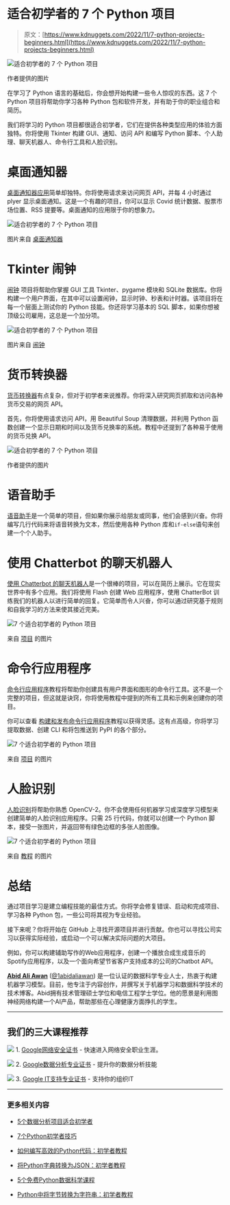 # 适合初学者的 7 个 Python 项目

> 原文：[https://www.kdnuggets.com/2022/11/7-python-projects-beginners.html](https://www.kdnuggets.com/2022/11/7-python-projects-beginners.html)

![适合初学者的 7 个 Python 项目](../Images/4a1d272c0b1b7339217d39930e1b64bc.png)

作者提供的图片

在学习了 Python 语言的基础后，你会想开始构建一些令人惊叹的东西。这 7 个 Python 项目将帮助你学习各种 Python 包和软件开发，并有助于你的职业组合和简历。

我们将学习的 Python 项目都很适合初学者，它们在提供各种类型应用的体验方面独特。你将使用 Tkinter 构建 GUI、通知、访问 API 和编写 Python 脚本、个人助理、聊天机器人、命令行工具和人脸识别。

# 桌面通知器

[桌面通知器应用](https://towardsdatascience.com/create-desktop-notifier-application-using-python-fb3b7b2c3cf3)简单却独特。你将使用请求来访问网页 API，并每 4 小时通过 plyer 显示桌面通知。这是一个有趣的项目，你可以显示 Covid 统计数据、股票市场位置、RSS 提要等。桌面通知的应用限于你的想象力。

![适合初学者的 7 个 Python 项目](../Images/b1796a820c76639d489c4faf99b8fd68.png)

图片来自 [桌面通知器](https://towardsdatascience.com/create-desktop-notifier-application-using-python-fb3b7b2c3cf3)

# Tkinter 闹钟

[闹钟](https://github.com/TeenageMutantCoder/Alarm-Clock) 项目将帮助你掌握 GUI 工具 Tkinter、pygame 模块和 SQLite 数据库。你将构建一个用户界面，在其中可以设置闹钟，显示时钟、秒表和计时器。该项目将在每一个层面上测试你的 Python 技能。你还将学习基本的 SQL 脚本，如果你想被顶级公司雇用，这总是一个加分项。

![适合初学者的 7 个 Python 项目](../Images/2f2ebc46bd1757365da88394228bb7a3.png)

图片来自 [闹钟](https://github.com/TeenageMutantCoder/Alarm-Clock)

# 货币转换器

[货币转换器](https://www.thepythoncode.com/article/make-a-currency-converter-in-python)有点复杂，但对于初学者来说推荐。你将深入研究网页抓取和访问各种货币交易的网页 API。

首先，你将使用请求访问 API，用 Beautiful Soup 清理数据，并利用 Python 函数创建一个显示日期和时间以及货币兑换率的系统。教程中还提到了各种易于使用的货币兑换 API。

![适合初学者的 7 个 Python 项目](../Images/4e61befb8ac9f1bb1fe88d6cdab17aae.png)

作者提供的图片

# 语音助手

[语音助手](https://github.com/jaspreetsidhu3/voice_assistant)是一个简单的项目，但如果你展示给朋友或同事，他们会感到兴奋。你将编写几行代码来将语音转换为文本，然后使用各种 Python 库和`if-else`语句来创建一个个人助手。

# 使用 Chatterbot 的聊天机器人

[使用 Chatterbot 的聊天机器人](https://www.edureka.co/blog/how-to-make-a-chatbot-in-python/)是一个很棒的项目，可以在简历上展示。它在现实世界中有多个应用。我们将使用 Flash 创建 Web 应用程序，使用 ChatterBot 训练我们的机器人以进行简单的回复。它简单而令人兴奋，你可以通过研究基于规则和自我学习的方法来使其接近完美。

![7 个适合初学者的 Python 项目](../Images/97dfa87fed6278e6458295f201cc48d9.png)

来自 [项目](https://www.edureka.co/blog/how-to-make-a-chatbot-in-python/) 的图片

# 命令行应用程序

[命令行应用程序](https://betterprogramming.pub/designing-beautiful-command-line-applications-with-python-72bd2f972ea)教程将帮助你创建具有用户界面和图形的命令行工具。这不是一个完整的项目，但这就是诀窍，你将使用教程中提到的所有工具和示例来创建你的项目。

你可以查看 [构建和发布命令行应用程序](https://towardsdatascience.com/how-to-build-and-publish-command-line-applications-with-python-96065049abc1)教程以获得灵感。这有点高级，你将学习提取数据、创建 CLI 和将包推送到 PyPI 的各个部分。

![7 个适合初学者的 Python 项目](../Images/b512a21acdf829c1fdff29ba2fe846dd.png)

来自 [项目](https://betterprogramming.pub/designing-beautiful-command-line-applications-with-python-72bd2f972ea) 的图片

# 人脸识别

[人脸识别](https://realpython.com/face-recognition-with-python/)将帮助你熟悉 OpenCV-2。你不会使用任何机器学习或深度学习模型来创建简单的人脸识别应用程序。只需 25 行代码，你就可以创建一个 Python 脚本，接受一张图片，并返回带有绿色边框的多张人脸图像。

![7 个适合初学者的 Python 项目](../Images/a129a03dd275917e24b9b3a1207c2784.png)

来自 [教程](https://realpython.com/face-recognition-with-python/) 的图片

# 总结

通过项目学习是建立编程技能的最佳方式。你将学会修复错误、启动和完成项目、学习各种 Python 包，一些公司将其视为专业经验。

接下来呢？你将开始在 GitHub 上寻找开源项目并进行贡献。你也可以寻找公司实习以获得实际经验，或启动一个可以解决实际问题的大项目。

例如，你可以构建辅助写作的Web应用程序，创建一个播放合成生成音乐的Spotify应用程序，以及一个面向希望节省客户支持成本的公司的Chatbot API。

**[Abid Ali Awan](https://www.polywork.com/kingabzpro)** ([@1abidaliawan](https://twitter.com/1abidaliawan)) 是一位认证的数据科学专业人士，热衷于构建机器学习模型。目前，他专注于内容创作，并撰写关于机器学习和数据科学技术的技术博客。Abid拥有技术管理硕士学位和电信工程学士学位。他的愿景是利用图神经网络构建一个AI产品，帮助那些在心理健康方面挣扎的学生。

* * *

## 我们的三大课程推荐

![](../Images/0244c01ba9267c002ef39d4907e0b8fb.png) 1\. [Google网络安全证书](https://www.kdnuggets.com/google-cybersecurity) - 快速进入网络安全职业生涯。

![](../Images/e225c49c3c91745821c8c0368bf04711.png) 2\. [Google数据分析专业证书](https://www.kdnuggets.com/google-data-analytics) - 提升你的数据分析技能

![](../Images/0244c01ba9267c002ef39d4907e0b8fb.png) 3\. [Google IT支持专业证书](https://www.kdnuggets.com/google-itsupport) - 支持你的组织IT

* * *

### 更多相关内容

+   [5个数据分析项目适合初学者](https://www.kdnuggets.com/2023/02/5-data-analysis-projects-beginners.html)

+   [7个Python初学者技巧](https://www.kdnuggets.com/2022/09/7-tips-python-beginners.html)

+   [如何编写高效的Python代码：初学者教程](https://www.kdnuggets.com/how-to-write-efficient-python-code-a-tutorial-for-beginners)

+   [将Python字典转换为JSON：初学者教程](https://www.kdnuggets.com/convert-python-dict-to-json-a-tutorial-for-beginners)

+   [5个免费Python数据科学课程](https://www.kdnuggets.com/5-free-python-courses-for-data-science-beginners)

+   [Python中将字节转换为字符串：初学者教程](https://www.kdnuggets.com/convert-bytes-to-string-in-python-a-tutorial-for-beginners)
